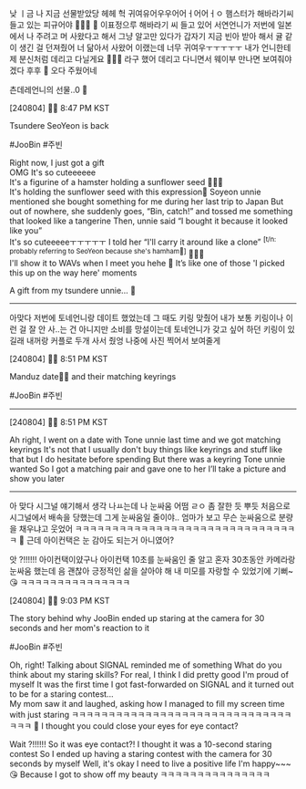 
낮 ㅣ금
나 지금
선물받았당
헤헤
헉
귀여유어우우어어ㅓ어어ㅓㅇ
햄스터가 해바라기씨 들고 있는
피규어야
🐹🐹🐹
🥹 이표정으루
해바라기 씨 들고 있어
서연언니가
저번에 일본에서 나 주려고 머 사왔다고 해서
그냥 알고만 있다가
갑자기 지금
빈아 받아
해서 귤 같이 생긴 걸 던져줬어
너 닮아서 사왔어
이랬는데
너무 귀여우ㅜㅜㅜㅜㅜ
내가 언니한테
제 분신처럼 데리고 다닐게요
🐹🐹🐹
라구 했어
데리고 다니면서
웨이부 만나면 보여줘야겠다
후후
🫧 오다 주웠어네

츤데레언니의 선물..0
🎁


[240804] 🐣💭 8:47 PM KST

Tsundere SeoYeon is back

#JooBin #주빈

Right now, I just got a gift  
OMG
It's so cuteeeeee  
It's a figurine of a hamster holding a sunflower seed 🐹🐹🐹  
It's holding the sunflower seed with this expression🥹 
Soyeon unnie mentioned she bought something for me during her last trip to Japan
But out of nowhere, she suddenly goes, “Bin, catch!” and tossed me something that looked like a tangerine
Then, unnie said “I bought it because it looked like you”  
It's so cuteeeeeㅜㅜㅜㅜㅜ
I told her “I'll carry it around like a clone” <sup>[t/n: probably referring to SeoYeon because she's hamham🐹]</sup>
🐹🐹🐹  
I'll show it to WAVs when I meet you hehe
🫧 It’s like one of those 'I picked this up on the way here' moments

A gift from my tsundere unnie... 🎁

___

아맞다
저번에 토네언니랑 데이트 했었는데
그 때도 키링 맞췄어
내가 보통 키링이나 이런 걸 잘 안 사..는 건 아니지만
소비를 망설이는데
 토네언니가 갖고 싶어 하던 키링이 있길래
 내꺼랑 커플로 두개 사서 줬엉
 나중에 사진 찍어서 보여줄게


[240804] 🐣💭 8:51 PM KST

Manduz date🦭🐣 and their matching keyrings

#JooBin #주빈
___
[240804] 🐣💭 8:51 PM KST

Ah right, I went on a date with Tone unnie last time and we got matching keyrings
It's not that I usually don't buy things like keyrings and stuff like that but I do hesitate before spending
But there was a keyring Tone unnie wanted 
So I got a matching pair and gave one to her
I’ll take a picture and show you later

___

아 맞다
시그널 얘기해서 생각 나ㅛ는데
나 눈싸움 어떰
ㄹㅇ
좀 잘한 듯
뿌듯
처음으로 시그널에서
배속을 당했는데
그게 눈싸움일 줄이야..
엄마가 보고 무슨 눈싸움으로 분량을 채우냐고 웃었어
ㅋㅋㅋㅋㅋㅋㅋㅋㅋㅋㅋㅋㅋㅋㅋㅋㅋㅋㅋㅋㅋㅋㅋㅋㅋㅋㅋㅋㅋㅋㅋ
🫧 근데 아이컨택은 눈 감아도 되는거 아니였어?

앗
?!!!!!!
아이컨택이얐구나
아이컨택 10초를
눈싸움인 줄 알고
혼자 30초동안 카메라랑 눈싸움 했는데
음
괜찮아
긍정적인 삶을 살아야 해
내 미모를
자랑할 수 있었기에
기뻐~😘
ㅋㅋㅋㅋㅋㅋㅋㅋㅋㅋㅋㅋㅋㅋㅋ

[240804] 🐣💭 9:03 PM KST

The story behind why JooBin ended up staring at the camera for 30 seconds and her mom's reaction to it

#JooBin #주빈


Oh, right!
Talking about SIGNAL reminded me of something
What do you think about my staring skills?
For real, I think I did pretty good
I'm proud of myself
It was the first time I got fast-forwarded on SIGNAL and it turned out to be for a staring contest...  
My mom saw it and laughed, asking how I managed to fill my screen time with just staring
ㅋㅋㅋㅋㅋㅋㅋㅋㅋㅋㅋㅋㅋㅋㅋㅋㅋㅋㅋㅋㅋㅋㅋㅋㅋㅋㅋㅋㅋㅋㅋㅋㅋ
🫧 I thought you could close your eyes for eye contact? 

Wait
?!!!!!!
So it was eye contact?!
I thought it was a 10-second staring contest
So I ended up having a staring contest with the camera for 30 seconds by myself
Well, it's okay
I need to live a positive life
I'm happy~~~ 😘
Because I got to show off my beauty
ㅋㅋㅋㅋㅋㅋㅋㅋㅋㅋㅋㅋㅋㅋㅋ
